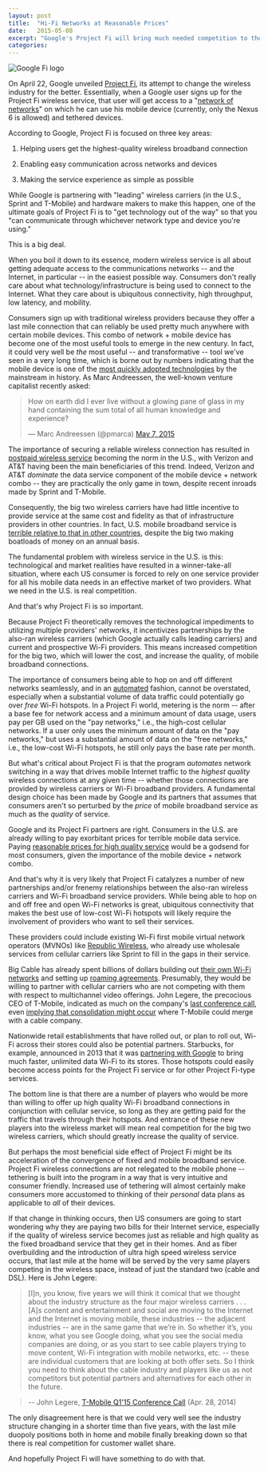 ```yaml
---
layout: post
title:  "Hi-Fi Networks at Reasonable Prices"
date:   2015-05-08
excerpt: "Google's Project Fi will bring much needed competition to the U.S. wireless broadband market and accelerate the convergence between fixed and mobile broadband service."
categories: 
---
```

![Google Fi logo](https://s3-us-west-1.amazonaws.com/ottnation.com/images/fi_screenshot_sm.jpg)

On April 22, Google unveiled [Project Fi](http://googleblog.blogspot.com/2015/04/project-fi.html), its attempt to change the wireless industry for the better. Essentially, when a Google user signs up for the Project Fi wireless service, that user will get access to a "[network of networks](https://fi.google.com/about/network/)" on which he can use his mobile device (currently, only the Nexus 6 is allowed) and tethered devices.

According to Google, Project Fi is focused on three key areas:

1.  Helping users get the highest-quality wireless broadband connection

2.  Enabling easy communication across networks and devices

3.  Making the service experience as simple as possible

While Google is partnering with "leading" wireless carriers (in the U.S., Sprint and T-Mobile) and hardware makers to make this happen, one of the ultimate goals of Project Fi is to "get technology out of the way" so that you "can communicate through whichever network type and device you're using."

This is a big deal. 

When you boil it down to its essence, modern wireless service is all about getting adequate access to the communications networks -- and the Internet, in particular -- in the easiest possible way.  Consumers don't really care about what technology/infrastructure is being used to connect to the Internet.  What they care about is ubiquitous connectivity, high throughput, low latency, and mobility. 

Consumers sign up with traditional wireless providers because they offer a last mile connection that can reliably be used pretty much anywhere with certain mobile devices.  This combo of network + mobile device has become one of the most useful tools to emerge in the new century. In fact, it could very well be *the* most useful -- and transformative -- tool we've seen in a very long time, which is borne out by numbers indicating that the mobile device is one of the [most quickly adopted technologies](http://www.technologyreview.com/news/427787/are-smart-phones-spreading-faster-than-any-technology-in-human-history/) by the mainstream in history. As Marc Andreessen, the well-known venture capitalist recently asked:

<blockquote class="twitter-tweet" lang="en"><p lang="en" dir="ltr">How on earth did I ever live without a glowing pane of glass in my hand containing the sum total of all human knowledge and experience?</p>&mdash; Marc Andreessen (@pmarca) <a href="https://twitter.com/pmarca/status/596165897137426433">May 7, 2015</a></blockquote> <script async src="//platform.twitter.com/widgets.js" charset="utf-8"></script>

The importance of securing a reliable wireless connection has resulted in [postpaid wireless service](https://en.wikipedia.org/wiki/Postpaid_mobile_phone) becoming the norm in the U.S., with Verizon and AT&T having been the main beneficiaries of this trend. Indeed, Verizon and AT&T *dominate* the data service component of the mobile device + network combo -- they are practically the only game in town, despite recent inroads made by Sprint and T-Mobile.

Consequently, the big two wireless carriers have had little incentive to provide service at the same cost and fidelity as that of infrastructure providers in other countries. In fact, U.S. mobile broadband service is [terrible relative to that in other countries](http://www.newamerica.org/oti/the-cost-of-connectivity-2014/), despite the big two making boatloads of money on an annual basis. 

The fundamental problem with wireless service in the U.S. is this: technological and market realities have resulted in a winner-take-all situation, where each US consumer is forced to rely on one service provider for all his mobile data needs in an effective market of two providers.  What we need in the U.S. is real competition.

And that's why Project Fi is so important. 

Because Project Fi theoretically removes the technological impediments to utilizing multiple providers' networks, it incentivizes partnerships by the also-ran wireless carriers (which Google actually calls leading carriers) and current and prospective Wi-Fi providers.  This means increased competition for the big two, which will lower the cost, and increase the quality, of mobile broadband connections.

The importance of consumers being able to hop on and off different networks seamlessly, and in an <u>automated</u> fashion, cannot be overstated, especially when a substantial volume of data traffic could potentially go over *free* Wi-Fi hotspots. In a Project Fi world, metering is the norm -- after a base fee for network access and a minimum amount of data usage, users pay per GB used on the "pay networks," i.e., the high-cost cellular networks.  If a user only uses the minimum amount of data on the "pay networks," but uses a substantial amount of data on the "free networks," i.e., the low-cost Wi-Fi hotspots, he still only pays the base rate per month. 

But what's critical about Project Fi is that the program *automates* network switching in a way that drives mobile Internet traffic to the *highest quality* wireless connections at any given time -- whether those connections are provided by wireless carriers or Wi-Fi broadband providers. A fundamental design choice has been made by Google and its partners that assumes that consumers aren't so perturbed by the *price* of mobile broadband service as much as the *quality* of service.

Google and its Project Fi partners are right. Consumers in the U.S. are already willing to pay exorbitant prices for terrible mobile data service. Paying <u>reasonable prices for high quality service</u> would be a godsend for most consumers, given the importance of the mobile device + network combo. 

And that's why it is very likely that Project Fi catalyzes a number of new partnerships and/or frenemy relationships between the also-ran wireless carriers and Wi-Fi broadband service providers. While being able to hop on and off free and open Wi-Fi networks is great, ubiquitous connectivity that makes the best use of low-cost Wi-Fi hotspots will likely require the involvement of providers who want to sell their services. 

These providers could include existing Wi-Fi first mobile virtual network operators (MVNOs) like [Republic Wireless](https://republicwireless.com), who already use wholesale services from cellular carriers like Sprint to fill in the gaps in their service.  

Big Cable has already spent billions of dollars building out [their own Wi-Fi networks](http://www.fiercecable.com/story/cable-execs-say-wi-fi-complementary-cellular-now/2014-04-30) and setting up [roaming agreements](http://www.cablewifi.com). Presumably, they would be willing to partner with cellular carriers who are not competing with them with respect to multichannel video offerings. John Legere, the precocious CEO of T-Mobile, indicated as much on the company's [last conference call](https://www.youtube.com/watch?v=6kq4GnAH7fM), even [implying that consolidation might occur](https://www.theverge.com/2015/4/28/8508055/t-mobile-could-merge-with-cable-company) where T-Mobile could merge with a cable company. 

Nationwide retail establishments that have rolled out, or plan to roll out, Wi-Fi across their stores could also be potential partners. Starbucks, for example, announced in 2013 that it was [partnering with Google](http://www.cnet.com/news/at-starbucks-at-t-is-out-and-google-is-in-for-wi-fi) to bring much faster, unlimited data Wi-Fi to its stores. Those hotspots could easily become access points for the Project Fi service or for other Project Fi-type services.

The bottom line is that there are a number of players who would be more than willing to offer up high quality Wi-Fi broadband connections in conjunction with cellular service, so long as they are getting paid for the traffic that travels through their hotspots. And entrance of these new players into the wireless market will mean real competition for the big two wireless carriers, which should greatly increase the quality of service.

But perhaps the most beneficial side effect of Project Fi might be its acceleration of the convergence of fixed and mobile broadband service. Project Fi wireless connections are not relegated to the mobile phone -- tethering is built into the program in a way that is very intuitive and consumer friendly. Increased use of tethering will almost certainly make consumers more accustomed to thinking of their *personal* data plans as applicable to *all* of their devices. 

If that change in thinking occurs, then US consumers are going to start wondering why they are paying two bills for their Internet service, especially if the quality of wireless service becomes just as reliable and high quality as the fixed broadband service that they get in their homes. And as fiber overbuilding and the introduction of ultra high speed wireless service occurs, that last mile at the home will be served by the very same players competing in the wireless space, instead of just the standard two (cable and DSL). Here is John Legere:

> [I]n, you know, five years we will think it comical that we thought about the industry structure as the four major wireless carriers . . . [A]s content and entertainment and social are moving to the Internet and the Internet is moving mobile, these industries -- the adjacent industries -- are in the same game that we’re in. So whether it’s, you know, what you see Google doing, what you see the social media companies are doing, or as you start to see cable players trying to move content, Wi-Fi integration with mobile networks, etc. -- these are individual customers that are looking at both offer sets. So I think you need to think about the cable industry and players like us as not competitors but potential partners and alternatives for each other in the future.

> -- John Legere,  [T-Mobile Q1'15 Conference Call](https://www.youtube.com/watch?v=6kq4GnAH7fM) (Apr. 28, 2014)

The only disagreement here is that we could very well see the industry structure changing in a shorter time than five years, with the last mile duopoly positions both in home and mobile finally breaking down so that there is real competition for customer wallet share. 

And hopefully Project Fi will have something to do with that.
